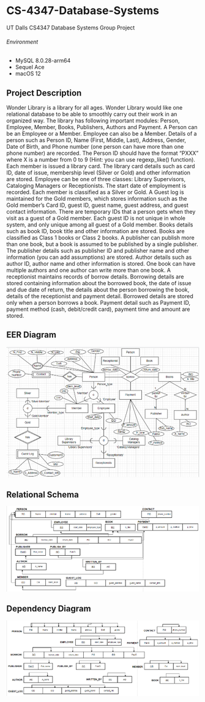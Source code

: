 # CS-4347-Database-Systems

UT Dalls CS4347 Database Systems Group Project 

###### Environment
- MySQL 8.0.28-arm64
- Sequel Ace
- macOS 12

## Project Description
Wonder Library is a library for all ages. Wonder Library would like one relational database to be able to smoothly carry out their work in an organized way. The library has following important modules: Person, Employee, Member, Books, Publishers, Authors and Payment.
A Person can be an Employee or a Member. Employee can also be a Member. Details of a person such as Person ID, Name (First, Middle, Last), Address, Gender, Date of Birth, and Phone number (one person can have more than one phone number) are recorded. The Person ID should have the format “PXXX” where X is a number from 0 to 9 (Hint: you can use regexp_like() function).
Each member is issued a library card. The library card details such as card ID, date of issue, membership level (Silver or Gold) and other information are stored. Employee can be one of three classes: Library Supervisors, Cataloging Managers or Receptionists. The start date of employment is recorded.
Each member is classified as a Silver or Gold. A Guest log is maintained for the Gold members, which stores information such as the Gold member’s Card ID, guest ID, guest name, guest address, and guest contact information. There are temporary IDs that a person gets when they visit as a guest of a Gold member. Each guest ID is not unique in whole system, and only unique among all guest of a Gold member.
Books details such as book ID, book title and other information are stored. Books are classified as Class 1 books or Class 2 books. A publisher can publish more than one book, but a book is assumed to be published by a single publisher. The publisher details such as publisher ID and publisher name and other information (you can add assumptions) are stored. Author details such as author ID, author name and other information is stored. One book can have multiple authors and one author can write more than one book.
A receptionist maintains records of borrow details. Borrowing details are stored containing information about the borrowed book, the date of issue and due date of return, the details about the person borrowing the book, details of the receptionist and payment detail. Borrowed details are stored only when a person borrows a book. Payment detail such as Payment ID, payment method (cash, debit/credit card), payment time and amount are stored.


## EER Diagram
![eer diagram](https://raw.githubusercontent.com/cheblankenshipUTD/CS-4347-Database-Systems/main/img/eer-diagram.png)

## Relational Schema
![relational schema](https://raw.githubusercontent.com/cheblankenshipUTD/CS-4347-Database-Systems/main/img/relational-schema.png)

## Dependency Diagram
![dependency diagram](https://raw.githubusercontent.com/cheblankenshipUTD/CS-4347-Database-Systems/main/img/dependency-diagram.png)


